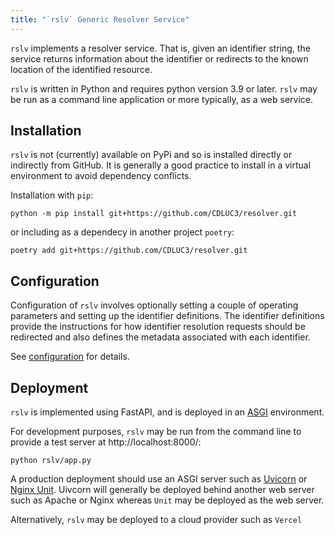 ```yaml
---
title: "`rslv` Generic Resolver Service"
---
```


`rslv` implements a resolver service. That is, given an identifier string, the service returns information about the identifier or redirects to the known location of the identified resource.

`rslv` is written in Python and requires python version 3.9 or later. `rslv` may be run as a command line application or more typically, as a web service. 

## Installation

`rslv` is not (currently) available on PyPi and so is installed directly or indirectly from GitHub. It is generally a good practice to install in a virtual environment to avoid dependency conflicts.

Installation with `pip`:
```
python -m pip install git+https://github.com/CDLUC3/resolver.git
```

or including as a dependecy in another project `poetry`:
```
poetry add git+https://github.com/CDLUC3/resolver.git
```

## Configuration

Configuration of `rslv` involves optionally setting a couple of operating parameters and setting up the identifier definitions.
The identifier definitions provide the instructions for how identifier resolution requests should be redirected and also defines the metadata associated with each identifier.

See [configuration](configuration.md) for details.

## Deployment

`rslv` is implemented using FastAPI, and is deployed in an [ASGI](https://asgi.readthedocs.io/en/latest/) environment.

For development purposes, `rslv` may be run from the command line to provide a test server at http://localhost:8000/:
```
python rslv/app.py
```

A production deployment should use an ASGI server such as [Uvicorn](https://www.uvicorn.org/) or [Nginx Unit](https://unit.nginx.org/). Uivcorn will generally be deployed behind another web server such as Apache or Nginx whereas `Unit` may be deployed as the web server. 



Alternatively, `rslv` may be deployed to a cloud provider such as `Vercel`




## 